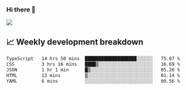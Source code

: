 ### Hi there 👋
<img align="center" src="https://github-readme-stats.vercel.app/api?username=Tumao727&show_icons=true&hide_title=true&theme=dracula" />


## 📈 Weekly development breakdown
<!--START_SECTION:waka-->

```txt
TypeScript   14 hrs 50 mins  ███████████████████░░░░░░   75.87 %
CSS          3 hrs 16 mins   ████▒░░░░░░░░░░░░░░░░░░░░   16.69 %
JSON         1 hr 1 min      █▒░░░░░░░░░░░░░░░░░░░░░░░   05.26 %
HTML         13 mins         ▒░░░░░░░░░░░░░░░░░░░░░░░░   01.14 %
YAML         6 mins          ░░░░░░░░░░░░░░░░░░░░░░░░░   00.56 %
```

<!--END_SECTION:waka-->